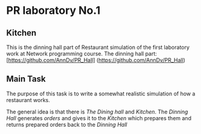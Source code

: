 # PR laboratory No.1
## Kitchen

This is the dinning hall part of Restaurant simulation of the first laboratory work at Network programming course.
The dinning hall part: [https://github.com/AnnDv/PR_Hall] (https://github.com/AnnDv/PR_Hall)
## Main Task

The purpose of this task is to write a somewhat realistic simulation of how a restaurant works.
    
The general idea is that there is *The Dining hall* and *Kitchen*.
The *Dinning Hall* generates *orders* and gives it to the *Kitchen* which prepares them and returns prepared orders back to the *Dinning Hall*
